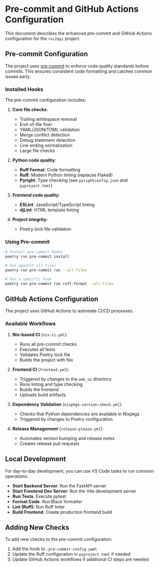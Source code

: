 # Pre-commit and GitHub Actions Configuration

This document describes the enhanced pre-commit and GitHub Actions configuration for the `rvc2api` project.

## Pre-commit Configuration

The project uses [pre-commit](https://pre-commit.com/) to enforce code quality standards before commits. This ensures consistent code formatting and catches common issues early.

### Installed Hooks

The pre-commit configuration includes:

1. **Core file checks**:

   - Trailing whitespace removal
   - End-of-file fixer
   - YAML/JSON/TOML validation
   - Merge conflict detection
   - Debug statement detection
   - Line ending normalization
   - Large file checks

2. **Python code quality**:

   - **Ruff Format**: Code formatting
   - **Ruff**: Modern Python linting (replaces Flake8)
   - **Pyright**: Type checking (see `pyrightconfig.json` and `pyproject.toml`)

3. **Frontend code quality**:

   - **ESLint**: JavaScript/TypeScript linting
   - **djLint**: HTML template linting

4. **Project integrity**:
   - Poetry lock file validation

### Using Pre-commit

```bash
# Install pre-commit hooks
poetry run pre-commit install

# Run against all files
poetry run pre-commit run --all-files

# Run a specific hook
poetry run pre-commit run ruff-format --all-files
```

## GitHub Actions Configuration

The project uses GitHub Actions to automate CI/CD processes.

### Available Workflows

1. **Nix-based CI** (`nix-ci.yml`):

   - Runs all pre-commit checks
   - Executes all tests
   - Validates Poetry lock file
   - Builds the project with Nix

2. **Frontend CI** (`frontend.yml`):

   - Triggered by changes to the `web_ui` directory
   - Runs linting and type checking
   - Builds the frontend
   - Uploads build artifacts

3. **Dependency Validation** (`nixpkgs-version-check.yml`):

   - Checks that Python dependencies are available in Nixpkgs
   - Triggered by changes to Poetry configuration

4. **Release Management** (`release-please.yml`):
   - Automates version bumping and release notes
   - Creates release pull requests

## Local Development

For day-to-day development, you can use VS Code tasks to run common operations:

- **Start Backend Server**: Run the FastAPI server
- **Start Frontend Dev Server**: Run the Vite development server
- **Run Tests**: Execute pytest
- **Format Code**: Run Black formatter
- **Lint (Ruff)**: Run Ruff linter
- **Build Frontend**: Create production frontend build

## Adding New Checks

To add new checks to the pre-commit configuration:

1. Add the hook to `.pre-commit-config.yaml`
2. Update the Ruff configuration in `pyproject.toml` if needed
3. Update GitHub Actions workflows if additional CI steps are needed
